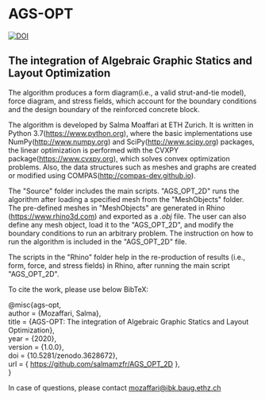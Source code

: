 # AGS-OPT
<a href="https://zenodo.org/badge/latestdoi/235868917"><img src="https://zenodo.org/badge/235868917.svg" alt="DOI"></a>

## The integration of Algebraic Graphic Statics and Layout Optimization

The algorithm produces a form diagram(i.e., a valid strut-and-tie model), force diagram, and stress fields, which account for the boundary conditions and the design boundary of the reinforced concrete block.

The algorithm is developed by Salma Moaffari at ETH Zurich. It is written in Python 3.7(https://www.python.org), where the basic implementations use NumPy(http://www.numpy.org) and SciPy(http://www.scipy.org) packages, the linear optimization is performed with the CVXPY package(https://www.cvxpy.org), which solves convex optimization problems. Also, the data structures such as meshes and graphs are created or modified using COMPAS(http://compas-dev.github.io).

The "Source" folder includes the main scripts. "AGS_OPT_2D" runs the algorithm after loading a specified mesh from the "MeshObjects" folder. The pre-defined meshes in "MeshObjects" are generated in Rhino (https://www.rhino3d.com) and exported as a *.obj* file. The user can also define any mesh object, load it to the "AGS_OPT_2D", and modify the boundary conditions to run an arbitrary problem. The instruction on how to run the algorithm is included in the "AGS_OPT_2D" file. 

The scripts in the "Rhino" folder help in the re-production of results (i.e., form, force, and stress fields) in Rhino, after running the main script "AGS_OPT_2D". 

To cite the work, please use below BibTeX:

@misc{ags-opt,<br/>
  author = {Mozaffari, Salma},<br/>
  title = {AGS-OPT: The integration of Algebraic Graphic Statics and Layout Optimization},<br/>
  year = {2020},<br/>
  version = {1.0.0},<br/>
  doi = {10.5281/zenodo.3628672},<br/>
  url = { https://github.com/salmamzfr/AGS_OPT_2D },<br/>
}

In case of questions, please contact mozaffari@ibk.baug.ethz.ch
